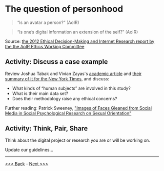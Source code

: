 # The question of personhood

> “Is an avatar a person?” (AoIR)  

> “Is one’s digital information an extension of the self?” (AoIR)

Source: [the 2012 Ethical Decision-Making and Internet Research report by the the AoIR Ethics Working Committee](http://aoir.org/reports/ethics2.pdf)

## Activity: Discuss a case example   

Review Joshua Tabak and Vivian Zayas's [academic article](http://journals.plos.org/plosone/article?id=10.1371/journal.pone.0036671) and [their summary of it for the New York Times](http://www.nytimes.com/2012/06/03/opinion/sunday/the-science-of-gaydar.html), and discuss:

* What kinds of “human subjects” are involved in this study?  
* What is their main data set?  
* Does their methodology raise any ethical concerns?

Further reading: Patrick Sweeney, ["Images of Faces Gleaned from Social Media in Social Psychological Research on Sexual Orientation"](https://www.academia.edu/34001772/Images_of_Faces_Gleaned_from_Social_Media_in_Social_Psychological_Research_on_Sexual_Orientation)

## Activity: Think, Pair, Share  

Think about the digital project or research you are or will be working on. 

Update our guidelines...

******

[<<< Back](public.md) - [Next >>>](impact2.md)